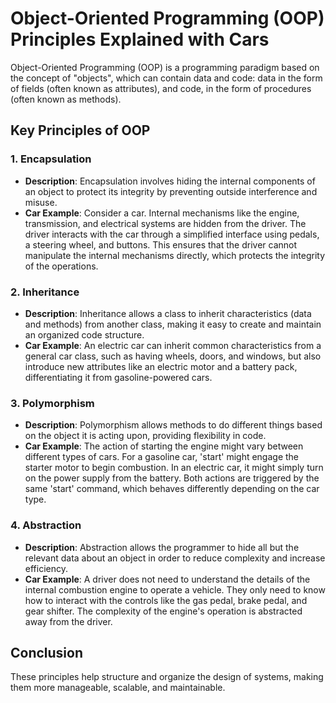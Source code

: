 # Object-Oriented Programming (OOP) Principles Explained with Cars

Object-Oriented Programming (OOP) is a programming paradigm based on the concept of "objects", which can contain data and code: data in the form of fields (often known as attributes), and code, in the form of procedures (often known as methods).

## Key Principles of OOP

### 1. Encapsulation
- **Description**: Encapsulation involves hiding the internal components of an object to protect its integrity by preventing outside interference and misuse.
- **Car Example**: Consider a car. Internal mechanisms like the engine, transmission, and electrical systems are hidden from the driver. The driver interacts with the car through a simplified interface using pedals, a steering wheel, and buttons. This ensures that the driver cannot manipulate the internal mechanisms directly, which protects the integrity of the operations.

### 2. Inheritance
- **Description**: Inheritance allows a class to inherit characteristics (data and methods) from another class, making it easy to create and maintain an organized code structure.
- **Car Example**: An electric car can inherit common characteristics from a general car class, such as having wheels, doors, and windows, but also introduce new attributes like an electric motor and a battery pack, differentiating it from gasoline-powered cars.

### 3. Polymorphism
- **Description**: Polymorphism allows methods to do different things based on the object it is acting upon, providing flexibility in code.
- **Car Example**: The action of starting the engine might vary between different types of cars. For a gasoline car, 'start' might engage the starter motor to begin combustion. In an electric car, it might simply turn on the power supply from the battery. Both actions are triggered by the same 'start' command, which behaves differently depending on the car type.

### 4. Abstraction
- **Description**: Abstraction allows the programmer to hide all but the relevant data about an object in order to reduce complexity and increase efficiency.
- **Car Example**: A driver does not need to understand the details of the internal combustion engine to operate a vehicle. They only need to know how to interact with the controls like the gas pedal, brake pedal, and gear shifter. The complexity of the engine's operation is abstracted away from the driver.

## Conclusion

These principles help structure and organize the design of systems, making them more manageable, scalable, and maintainable.
